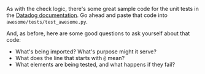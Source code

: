 As with the check logic, there's some great sample code for the unit tests in the [Datadog documentation](https://docs.datadoghq.com/developers/integrations/new_check_howto/#writing-tests). Go ahead and paste that code into `awesome/tests/test_awesome.py`.

And, as before, here are some good questions to ask yourself about that code:
- What's being imported? What's purpose might it serve?
- What does the line that starts with `@` mean?
- What elements are being tested, and what happens if they fail?
